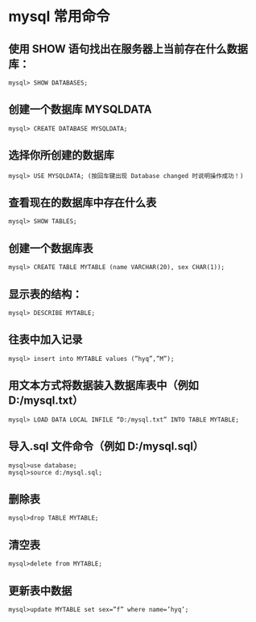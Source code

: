 <!-- Date: 2017-03-05 17:44:38 -->

# mysql 常用命令

## 使用 SHOW 语句找出在服务器上当前存在什么数据库：

```
mysql> SHOW DATABASES;
```

## 创建一个数据库 MYSQLDATA

```
mysql> CREATE DATABASE MYSQLDATA;
```

## 选择你所创建的数据库

```
mysql> USE MYSQLDATA; (按回车键出现 Database changed 时说明操作成功！)
```

## 查看现在的数据库中存在什么表

```
mysql> SHOW TABLES;
```

## 创建一个数据库表

```
mysql> CREATE TABLE MYTABLE (name VARCHAR(20), sex CHAR(1));
```

## 显示表的结构：

```
mysql> DESCRIBE MYTABLE;
```

## 往表中加入记录

```
mysql> insert into MYTABLE values (”hyq”,”M”);
```

## 用文本方式将数据装入数据库表中（例如 D:/mysql.txt）

```
mysql> LOAD DATA LOCAL INFILE “D:/mysql.txt” INTO TABLE MYTABLE;
```

## 导入.sql 文件命令（例如 D:/mysql.sql）

```
mysql>use database;
mysql>source d:/mysql.sql;
```

## 删除表

```
mysql>drop TABLE MYTABLE;
```

## 清空表

```
mysql>delete from MYTABLE;
```

## 更新表中数据

```
mysql>update MYTABLE set sex=”f” where name=’hyq’;
```
